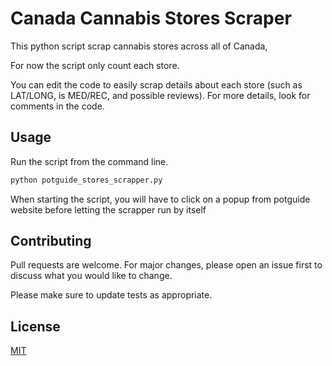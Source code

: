 # Canada Cannabis Stores Scraper

This python script scrap cannabis stores across all of Canada, 

For now the script only count each store. 

You can edit the code to easily scrap details about each store (such as LAT/LONG, is MED/REC, and possible reviews).
For more details, look for comments in the code.

## Usage

Run the script from the command line.

```bash
python potguide_stores_scrapper.py
```
When starting the script, you will have to click on a popup from potguide website before letting the scrapper run by itself

## Contributing
Pull requests are welcome. For major changes, please open an issue first to discuss what you would like to change.

Please make sure to update tests as appropriate.

## License
[MIT](https://choosealicense.com/licenses/mit/)